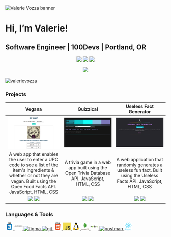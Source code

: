 ![Valerie Vozza banner](https://user-images.githubusercontent.com/101529105/168498178-d95043b3-bee7-42cc-abf6-e021568c30ad.png)

# Hi, I’m Valerie!
## Software Engineer | 100Devs | Portland, OR

<p align="center">
  <a href="https://www.linkedin.com/in/valerievozza" alt="LinkedIn"><img src="https://badgen.net/badge/linkedin/valerievozza/cyan"></a>
  <a href="https://www.twitter.com/valerievozza_" alt="Twitter"><img src ="https://badgen.net/badge/twitter/@valerievozza_/blue"></a>
  <a href="https://valerievozza.dev" alt="Portfolio"><img src="https://badgen.net/badge/portfolio/valerievozza.dev/purple"></a>
</p>
<p align="center">
  <a href="https://www.codewars.com/users/valerievozza" alt="Codewars"><img src="https://www.codewars.com/users/valerievozza/badges/small"></a>
</p>

<p><img align="center" src="https://github-readme-streak-stats.herokuapp.com/?user=valerievozza&" alt="valerievozza" /></p>

### Projects

| Vegana | Quizzical | Useless Fact Generator |
|:------:|:---------:|:----------------------:|
| ![Vegana Screenshot](https://github.com/valerievozza/portfolio/blob/main/images/vegana.png) | ![Quizzical Screenshot](https://github.com/valerievozza/portfolio/blob/main/images/quizzical.png) | ![Useless Facts Screenshot](https://github.com/valerievozza/portfolio/blob/main/images/useless-facts.png) |
| A web app that enables the user to enter a UPC code to see a list of the item's ingredients & whether or not they are vegan. Built using the Open Food Facts API. JavaScript, HTML, CSS | A trivia game in a web app built using the Open Trivia Database API. JavaScript, HTML, CSS | A web application that randomly generates a useless fun fact. Built using the Useless Facts API. JavaScript, HTML, CSS |
| <a href="https://github.com/valerievozza/vegana"><img src="https://badgen.net/badge/icon/Repo/cyan?icon=github&label"></a> <a href="https://vegana.netlify.app"><img src="https://badgen.net/badge/🌐 /Website/purple"></a> | <a href="https://github.com/valerievozza/quizzical"><img src="https://badgen.net/badge/icon/Repo/cyan?icon=github&label"></a> <a href="https://quizzical-trivia-game.netlify.app"><img src="https://badgen.net/badge/🌐 /Website/purple"></a> | <a href="https://github.com/valerievozza/useless-facts"><img src="https://badgen.net/badge/icon/Repo/cyan?icon=github&label"></a> <a href="https://useless-facts.netlify.app"><img src="https://badgen.net/badge/🌐 /Website/purple"></a> |

### Languages & Tools 

<p align="left">
  <a href="https://www.w3schools.com/css/" target="_blank" rel="noreferrer"> <img src="https://raw.githubusercontent.com/devicons/devicon/master/icons/css3/css3-original-wordmark.svg" alt="css3" width="25" height="25"/> </a>
  <a href="https://expressjs.com" target="_blank" rel="noreferrer"> <img src="https://raw.githubusercontent.com/devicons/devicon/master/icons/express/express-original-wordmark.svg" alt="express" width="25" height="25"/> </a> 
  <a href="https://www.figma.com/" target="_blank" rel="noreferrer"> <img src="https://www.vectorlogo.zone/logos/figma/figma-icon.svg" alt="figma" width="25" height="25"/> </a>
  <a href="https://git-scm.com/" target="_blank" rel="noreferrer"> <img src="https://www.vectorlogo.zone/logos/git-scm/git-scm-icon.svg" alt="git" width="25" height="25"/> </a>
  <a href="https://www.w3.org/html/" target="_blank" rel="noreferrer"> <img src="https://raw.githubusercontent.com/devicons/devicon/master/icons/html5/html5-original-wordmark.svg" alt="html5" width="25" height="25"/> </a>
  <a href="https://developer.mozilla.org/en-US/docs/Web/JavaScript" target="_blank" rel="noreferrer"> <img src="https://raw.githubusercontent.com/devicons/devicon/master/icons/javascript/javascript-original.svg" alt="javascript" width="25" height="25"/> </a> 
  <a href="https://www.linux.org/" target="_blank" rel="noreferrer"> <img src="https://raw.githubusercontent.com/devicons/devicon/master/icons/linux/linux-original.svg" alt="linux" width="25" height="25"/> </a>
  <a href="https://www.mongodb.com/" target="_blank" rel="noreferrer"> <img src="https://raw.githubusercontent.com/devicons/devicon/master/icons/mongodb/mongodb-original-wordmark.svg" alt="mongodb" width="25" height="25"/> </a> 
  <a href="https://nodejs.org" target="_blank" rel="noreferrer"> <img src="https://raw.githubusercontent.com/devicons/devicon/master/icons/nodejs/nodejs-original-wordmark.svg" alt="nodejs" width="25" height="25"/> </a>
  <a href="https://postman.com" target="_blank" rel="noreferrer"> <img src="https://www.vectorlogo.zone/logos/getpostman/getpostman-icon.svg" alt="postman" width="25" height="25"/> </a>
  <a href="https://reactjs.org/" target="_blank" rel="noreferrer"> <img src="https://raw.githubusercontent.com/devicons/devicon/master/icons/react/react-original-wordmark.svg" alt="react" width="25" height="25"/> </a>
</p>
